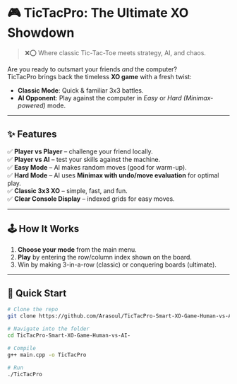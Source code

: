 # 🎮 TicTacPro: The Ultimate XO Showdown  

> ❌⭕ Where classic Tic-Tac-Toe meets strategy, AI, and chaos.  

Are you ready to outsmart your friends *and* the computer?  
TicTacPro brings back the timeless **XO game** with a fresh twist:  
- **Classic Mode**: Quick & familiar 3x3 battles.  
- **AI Opponent**: Play against the computer in *Easy* or *Hard (Minimax-powered)* mode.  

---

## ✨ Features  

✅ **Player vs Player** – challenge your friend locally.  
✅ **Player vs AI** – test your skills against the machine.  
✅ **Easy Mode** – AI makes random moves (good for warm-up).  
✅ **Hard Mode** – AI uses **Minimax with undo/move evaluation** for optimal play.  
✅ **Classic 3x3 XO** – simple, fast, and fun.    
✅ **Clear Console Display** – indexed grids for easy moves.  

---

## 🕹️ How It Works  

1. **Choose your mode** from the main menu.  
2. **Play** by entering the row/column index shown on the board.  
3. Win by making 3-in-a-row (classic) or conquering boards (ultimate).  

---

## 🚀 Quick Start  

```bash
# Clone the repo
git clone https://github.com/Arasoul/TicTacPro-Smart-XO-Game-Human-vs-AI-.git

# Navigate into the folder
cd TicTacPro-Smart-XO-Game-Human-vs-AI-

# Compile
g++ main.cpp -o TicTacPro

# Run
./TicTacPro

